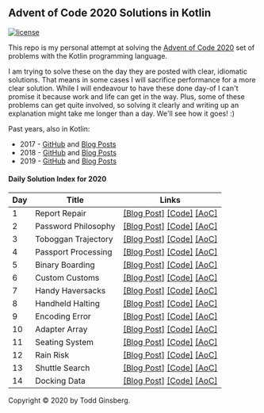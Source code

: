 ## Advent of Code 2020 Solutions in Kotlin

[![license](https://img.shields.io/github/license/tginsberg/advent-2020-kotlin)]()

This repo is my personal attempt at solving the [Advent of Code 2020](http://adventofcode.com/2020) set of problems with the Kotlin programming language.

I am trying to solve these on the day they are posted with clear, idiomatic solutions. That means in some cases I will sacrifice performance for a more clear solution. While I will endeavour to have these done day-of I can't promise it because work and life can get in the way. Plus, some of these problems can get quite involved, so solving it clearly and writing up an explanation might take me longer than a day. We'll see how it goes! :)

Past years, also in Kotlin:
 * 2017 - [GitHub](https://github.com/tginsberg/advent-2017-kotlin/) and [Blog Posts](https://todd.ginsberg.com/post/advent-of-code/2017/)
 * 2018 - [GitHub](https://github.com/tginsberg/advent-2018-kotlin/) and [Blog Posts](https://todd.ginsberg.com/post/advent-of-code/2018/)
 * 2019 - [GitHub](https://github.com/tginsberg/advent-2019-kotlin/) and [Blog Posts](https://todd.ginsberg.com/post/advent-of-code/2019/)

#### Daily Solution Index for 2020
|   Day   | Title                                         |  Links                                       |
| --------|-----------------------------------------------|--------------------------------------------- |
|    1    |  Report Repair                                | [\[Blog Post\]](https://todd.ginsberg.com/post/advent-of-code/2020/day1/) [\[Code\]](https://github.com/tginsberg/advent-2020-kotlin/blob/master/src/main/kotlin/com/ginsberg/advent2020/Day01.kt) [\[AoC\]](http://adventofcode.com/2020/day/1) |
|    2    |  Password Philosophy                          | [\[Blog Post\]](https://todd.ginsberg.com/post/advent-of-code/2020/day2/) [\[Code\]](https://github.com/tginsberg/advent-2020-kotlin/blob/master/src/main/kotlin/com/ginsberg/advent2020/Day02.kt) [\[AoC\]](http://adventofcode.com/2020/day/2) |
|    3    |  Toboggan Trajectory                          | [\[Blog Post\]](https://todd.ginsberg.com/post/advent-of-code/2020/day3/) [\[Code\]](https://github.com/tginsberg/advent-2020-kotlin/blob/master/src/main/kotlin/com/ginsberg/advent2020/Day03.kt) [\[AoC\]](http://adventofcode.com/2020/day/3) |
|    4    |  Passport Processing                          | [\[Blog Post\]](https://todd.ginsberg.com/post/advent-of-code/2020/day4/) [\[Code\]](https://github.com/tginsberg/advent-2020-kotlin/blob/master/src/main/kotlin/com/ginsberg/advent2020/Day04.kt) [\[AoC\]](http://adventofcode.com/2020/day/4) |
|    5    |  Binary Boarding                              | [\[Blog Post\]](https://todd.ginsberg.com/post/advent-of-code/2020/day5/) [\[Code\]](https://github.com/tginsberg/advent-2020-kotlin/blob/master/src/main/kotlin/com/ginsberg/advent2020/Day05.kt) [\[AoC\]](http://adventofcode.com/2020/day/5) |
|    6    |  Custom Customs                               | [\[Blog Post\]](https://todd.ginsberg.com/post/advent-of-code/2020/day6/) [\[Code\]](https://github.com/tginsberg/advent-2020-kotlin/blob/master/src/main/kotlin/com/ginsberg/advent2020/Day06.kt) [\[AoC\]](http://adventofcode.com/2020/day/6) |
|    7    |  Handy Haversacks                             | [\[Blog Post\]](https://todd.ginsberg.com/post/advent-of-code/2020/day7/) [\[Code\]](https://github.com/tginsberg/advent-2020-kotlin/blob/master/src/main/kotlin/com/ginsberg/advent2020/Day07.kt) [\[AoC\]](http://adventofcode.com/2020/day/7) |
|    8    |  Handheld Halting                             | [\[Blog Post\]](https://todd.ginsberg.com/post/advent-of-code/2020/day8/) [\[Code\]](https://github.com/tginsberg/advent-2020-kotlin/blob/master/src/main/kotlin/com/ginsberg/advent2020/Day08.kt) [\[AoC\]](http://adventofcode.com/2020/day/8) |
|    9    |  Encoding Error                               | [\[Blog Post\]](https://todd.ginsberg.com/post/advent-of-code/2020/day9/) [\[Code\]](https://github.com/tginsberg/advent-2020-kotlin/blob/master/src/main/kotlin/com/ginsberg/advent2020/Day09.kt) [\[AoC\]](http://adventofcode.com/2020/day/9) |
|    10   |  Adapter Array                                | [\[Blog Post\]](https://todd.ginsberg.com/post/advent-of-code/2020/day10/) [\[Code\]](https://github.com/tginsberg/advent-2020-kotlin/blob/master/src/main/kotlin/com/ginsberg/advent2020/Day10.kt) [\[AoC\]](http://adventofcode.com/2020/day/10) |
|    11   |  Seating System                               | [\[Blog Post\]](https://todd.ginsberg.com/post/advent-of-code/2020/day11/) [\[Code\]](https://github.com/tginsberg/advent-2020-kotlin/blob/master/src/main/kotlin/com/ginsberg/advent2020/Day11.kt) [\[AoC\]](http://adventofcode.com/2020/day/11) |
|    12   |  Rain Risk                                    | [\[Blog Post\]](https://todd.ginsberg.com/post/advent-of-code/2020/day12/) [\[Code\]](https://github.com/tginsberg/advent-2020-kotlin/blob/master/src/main/kotlin/com/ginsberg/advent2020/Day12.kt) [\[AoC\]](http://adventofcode.com/2020/day/12) |
|    13   |  Shuttle Search                               | [\[Blog Post\]](https://todd.ginsberg.com/post/advent-of-code/2020/day13/) [\[Code\]](https://github.com/tginsberg/advent-2020-kotlin/blob/master/src/main/kotlin/com/ginsberg/advent2020/Day13.kt) [\[AoC\]](http://adventofcode.com/2020/day/13) |
|    14   |  Docking Data                                 | [\[Blog Post\]](https://todd.ginsberg.com/post/advent-of-code/2020/day14/) [\[Code\]](https://github.com/tginsberg/advent-2020-kotlin/blob/master/src/main/kotlin/com/ginsberg/advent2020/Day14.kt) [\[AoC\]](http://adventofcode.com/2020/day/14) |
     
    
Copyright &copy; 2020 by Todd Ginsberg. 
